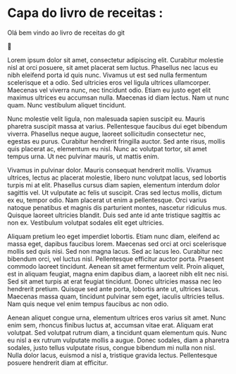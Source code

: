 # Capa do livro de receitas :

Olá bem vindo ao livro de receitas do git

:handshake:

Lorem ipsum dolor sit amet, consectetur adipiscing elit. Curabitur molestie nisl at orci posuere, sit amet placerat sem luctus. Phasellus nec lacus eu nibh eleifend porta id quis nunc. Vivamus ut est sed nulla fermentum scelerisque et a odio. Sed ultricies eros vel ligula ultrices ullamcorper. Maecenas vel viverra nunc, nec tincidunt odio. Etiam eu justo eget elit maximus ultrices eu accumsan nulla. Maecenas id diam lectus. Nam ut nunc quam. Nunc vestibulum aliquet tincidunt.

Nunc molestie velit ligula, non malesuada sapien suscipit eu. Mauris pharetra suscipit massa at varius. Pellentesque faucibus dui eget bibendum viverra. Phasellus neque augue, laoreet sollicitudin consectetur nec, egestas eu purus. Curabitur hendrerit fringilla auctor. Sed ante risus, mollis quis placerat ac, elementum eu nisl. Nunc ac volutpat tortor, sit amet tempus urna. Ut nec pulvinar mauris, ut mattis enim.

Vivamus in pulvinar dolor. Mauris consequat hendrerit mollis. Vivamus ultrices, lectus ac placerat molestie, libero nunc volutpat lacus, sed lobortis turpis mi at elit. Phasellus cursus diam sapien, elementum interdum dolor sagittis vel. Ut vulputate ac felis ut suscipit. Cras sed lectus mollis, dictum ex eu, tempor odio. Nam placerat ut enim a pellentesque. Orci varius natoque penatibus et magnis dis parturient montes, nascetur ridiculus mus. Quisque laoreet ultricies blandit. Duis sed ante id ante tristique sagittis ac non ex. Vestibulum volutpat sodales elit eget ultricies.

Aliquam pretium leo eget imperdiet lobortis. Etiam nunc diam, eleifend ac massa eget, dapibus faucibus lorem. Maecenas sed orci at orci scelerisque mollis sed quis nisi. Sed non magna lacus. Sed ac lacus leo. Curabitur nec bibendum orci, vel luctus nisl. Pellentesque efficitur auctor porta. Praesent commodo laoreet tincidunt. Aenean sit amet fermentum velit. Proin aliquet, est in aliquam feugiat, magna enim dapibus diam, a laoreet nibh elit nec nisi. Sed sit amet turpis at erat feugiat tincidunt. Donec ultricies massa nec leo hendrerit pretium. Quisque sed ante porta, lobortis ante ut, ultrices lacus. Maecenas massa quam, tincidunt pulvinar sem eget, iaculis ultricies tellus. Nam quis neque vel enim tempus faucibus ac non odio.

Aenean aliquet congue urna, elementum ultrices eros varius sit amet. Nunc enim sem, rhoncus finibus luctus at, accumsan vitae erat. Aliquam erat volutpat. Sed volutpat rutrum diam, a tincidunt quam elementum quis. Nunc eu nisl a ex rutrum vulputate mollis a augue. Donec sodales, diam a pharetra sodales, justo tellus vulputate risus, congue bibendum mi nulla non nisl. Nulla dolor lacus, euismod a nisl a, tristique gravida lectus. Pellentesque posuere hendrerit diam at efficitur.